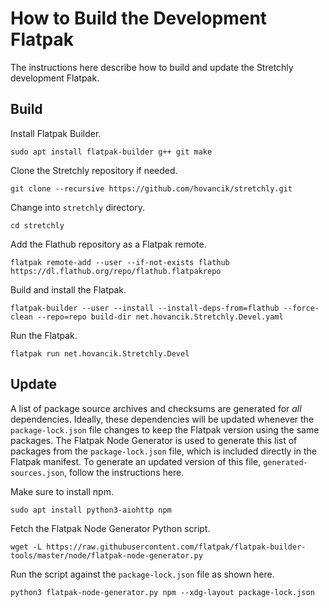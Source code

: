 # How to Build the Development Flatpak

The instructions here describe how to build and update the Stretchly development Flatpak.

## Build

Install Flatpak Builder.

    sudo apt install flatpak-builder g++ git make

Clone the Stretchly repository if needed.

    git clone --recursive https://github.com/hovancik/stretchly.git

Change into `stretchly` directory.

    cd stretchly

Add the Flathub repository as a Flatpak remote.

    flatpak remote-add --user --if-not-exists flathub https://dl.flathub.org/repo/flathub.flatpakrepo

Build and install the Flatpak.

    flatpak-builder --user --install --install-deps-from=flathub --force-clean --repo=repo build-dir net.hovancik.Stretchly.Devel.yaml

Run the Flatpak.

    flatpak run net.hovancik.Stretchly.Devel

## Update

A list of package source archives and checksums are generated for *all* dependencies.
Ideally, these dependencies will be updated whenever the `package-lock.json` file changes to keep the Flatpak version using the same packages.
The Flatpak Node Generator is used to generate this list of packages from the `package-lock.json` file, which is included directly in the Flatpak manifest.
To generate an updated version of this file, `generated-sources.json`, follow the instructions here.

Make sure to install npm.

    sudo apt install python3-aiohttp npm

Fetch the Flatpak Node Generator Python script.

    wget -L https://raw.githubusercontent.com/flatpak/flatpak-builder-tools/master/node/flatpak-node-generator.py

Run the script against the `package-lock.json` file as shown here.

    python3 flatpak-node-generator.py npm --xdg-layout package-lock.json
